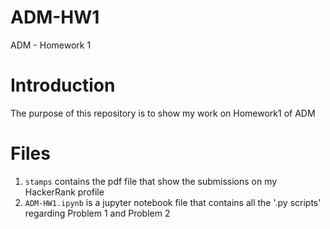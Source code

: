 # ADM-HW1
ADM - Homework 1

# Introduction
The purpose of this repository is to show my work on Homework1 of ADM

# Files

1. `stamps`  contains the pdf file that show the submissions on my HackerRank profile
2. `ADM-HW1.ipynb` is a jupyter notebook file that contains all the '.py scripts' regarding Problem 1 and Problem 2
   
